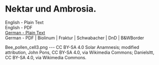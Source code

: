 # Nektar und Ambrosia.

English - Plain Text  
English - PDF  
[German - Plain Text](full-text-german.md)  
German - PDF | Biolinum | Fraktur | Schwabacher | DnD | B&WBorder  

Bee_pollen_cell3.png ---  CC BY-SA 4.0 Solar Anamnesis; modified attribution, John Pons, CC BY-SA 4.0, via Wikimedia Commons; Danielsltt, CC BY-SA 4.0, via Wikimedia Commons.

